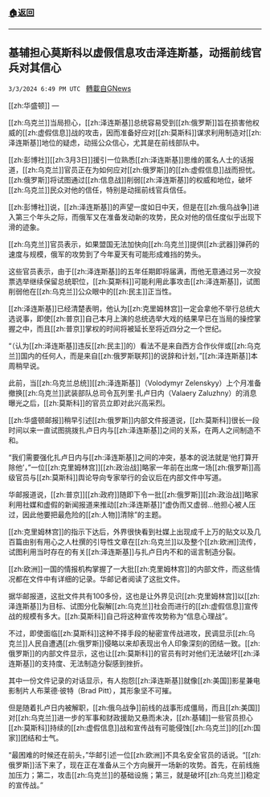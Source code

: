 ###  [:house:返回](README.md)
---


## 基辅担心莫斯科以虚假信息攻击泽连斯基，动摇前线官兵对其信心
`3/3/2024 6:49 PM UTC ` [轉載自GNews](https://gnews.org/articles/2361443)

[[zh:华盛顿]] — 

[[zh:乌克兰]]当局担心，[[zh:泽连斯基]]总统容易受到[[zh:俄罗斯]]旨在损害他权威的[[zh:虚假信息]]战的攻击，因而准备好应对[[zh:莫斯科]]谋求利用制造对[[zh:泽连斯基]]地位的疑虑，动摇公众信心，尤其是在前线部队中。

[[zh:彭博社]][[zh:3月3日]]援引一位熟悉[[zh:泽连斯基]]思维的匿名人士的话报道，[[zh:乌克兰]]官员正在为如何应对[[zh:俄罗斯]]的[[zh:虚假信息]]战而担忧。[[zh:俄罗斯]]将试图通过[[zh:信息战]]削弱[[zh:泽连斯基]]的权威和地位，破坏[[zh:乌克兰]]民众对他的信任，特别是动摇前线官兵信任。

[[zh:彭博社]]说，[[zh:泽连斯基]]的声望一度如日中天，但是在[[zh:俄乌战争]]进入第三个年头之际，而俄军又在准备发动新的攻势，民众对他的信任度似乎出现下滑的迹象。

[[zh:乌克兰]]官员表示，如果盟国无法加快向[[zh:乌克兰]]提供[[zh:武器]]弹药的速度与规模，俄军的攻势到了今年夏天有可能形成难挡的势头。

这些官员表示，由于[[zh:泽连斯基]]的五年任期即将届满，而他无意通过另一次投票选举继续保留总统职位，[[zh:莫斯科]]可能利用此事攻击[[zh:泽连斯基]]，试图削弱他在[[zh:乌克兰]]公众眼中的[[zh:民主]]正当性。

[[zh:泽连斯基]]已经清楚表明，他认为[[zh:克里姆林宫]]一定会拿他不举行总统大选说事，即使[[zh:普京]]自己本月上演的总统选举大戏的结果早已在当局的操控掌握之中，而且[[zh:普京]]掌权的时间将被延长至将近四分之一个世纪。

“（认为[[zh:泽连斯基]]违反[[zh:民主]]的）看法不是来自西方合作伙伴或[[zh:乌克兰]]国内的任何人，而是来自[[zh:俄罗斯联邦]]的说辞和计划，”[[zh:泽连斯基]]本周稍早说。

此前，当[[zh:乌克兰总统]][[zh:泽连斯基]]（Volodymyr Zelenskyy）上个月准备撤换[[zh:乌克兰]]武装部队总司令瓦列里·扎卢日内（Valaery Zaluzhny）的消息曝光之后，[[zh:莫斯科]]的官员立即对此兴高采烈。

[[zh:华盛顿邮报]]稍早引述[[zh:俄罗斯]]内部文件报道说，[[zh:莫斯科]]很长一段时间以来一直试图挑拨扎卢日内与[[zh:泽连斯基]]之间的关系，在两人之间制造不和。

“我们需要强化扎卢日内与[[zh:泽连斯基]]之间的冲突，基本的说法就是‘他打算开除他’，”一位[[zh:克里姆林宫]][[zh:政治战]]略家一年前在出席一场[[zh:俄罗斯]]高级官员与[[zh:莫斯科]]舆论导向专家举行的会议后在内部文件中写道。

华邮报道说，[[zh:普京]][[zh:政府]]随即下令一批[[zh:俄罗斯]][[zh:政治战]]略家利用社媒和虚假的新闻报道来推动[[zh:泽连斯基]]“虚伪而又虚弱…他担心被人压过，因此他要把最危险的[[zh:人物]]清除”的主题。

[[zh:克里姆林宫]]的指示下达后，外界很快看到社媒上出现成千上万的贴文以及几百篇由别有用心之人杜撰的引导性文章在[[zh:乌克兰]]以及整个[[zh:欧洲]]流传，试图利用当时存在的有关[[zh:泽连斯基]]与扎卢日内不和的谣言制造分裂。

[[zh:欧洲]]一国的情报机构掌握了一大批[[zh:克里姆林宫]]的内部文件，而这些情况都在文件中有详细的记录。华邮记者阅读了这批文件。

据华邮报道，这批文件共有100多份，这也是让外界见识[[zh:克里姆林宫]]以[[zh:泽连斯基]]为目标、试图分化裂解[[zh:乌克兰]]社会而进行的[[zh:虚假信息]]宣传战的规模有多大。[[zh:莫斯科]]自己将这种宣传攻势称为“信息心理战”。

不过，即使面临[[zh:莫斯科]]这种不择手段的秘密宣传战进攻，民调显示[[zh:乌克兰]]人民自遭遇[[zh:俄罗斯]]侵略以来却表现出令人印象深刻的团结一致。[[zh:俄罗斯]]的内部文件显示，这也让[[zh:莫斯科]]的官员有时对他们无法破坏[[zh:泽连斯基]]的支持度、无法制造分裂感到挫折。

其中一份文件记录的对话显示，有人抱怨[[zh:泽连斯基]]就像[[zh:美国]]影星兼电影制片人布莱德·彼特（Brad Pitt），其形象坚不可摧。

但是随着扎卢日内被解职，[[zh:俄乌战争]]前线的战事形成僵局，而且[[zh:美国]]对[[zh:乌克兰]]进一步的军事和财政援助又悬而未决，[[zh:基辅]]一些官员担心[[zh:莫斯科]]持续的[[zh:虚假信息]]战和宣传战有可能侵蚀[[zh:乌克兰]]的[[zh:国家]]团结和士气。

“最困难的时候还在前头，”华邮引述一位[[zh:欧洲]]不具名安全官员的话说。“[[zh:俄罗斯]]活下来了，现在正在准备从三个方向展开一场新的攻势。首先，在前线施加压力；第二，攻击[[zh:乌克兰]]的基础设施；第三，就是破坏[[zh:乌克兰]]稳定的宣传战。”
